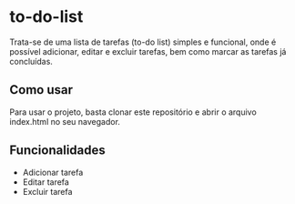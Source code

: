 # to-do-list

 Trata-se de uma lista de tarefas (to-do list) simples e funcional, onde é possível adicionar, editar e excluir tarefas, bem como marcar as tarefas já concluídas.

## Como usar

Para usar o projeto, basta clonar este repositório e abrir o arquivo index.html no seu navegador.

## Funcionalidades

- Adicionar tarefa
- Editar tarefa
- Excluir tarefa
